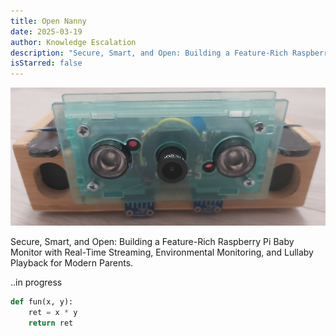 ```yaml
---
title: Open Nanny
date: 2025-03-19
author: Knowledge Escalation
description: "Secure, Smart, and Open: Building a Feature-Rich Raspberry Pi Baby Monitor with Real-Time Streaming, Environmental Monitoring, and Lullaby Playback for Modern Parents."
isStarred: false
---
```


![XI](1.png)

Secure, Smart, and Open: Building a Feature-Rich Raspberry Pi Baby Monitor with Real-Time Streaming, Environmental Monitoring, and Lullaby Playback for Modern Parents.

..in progress

```python
def fun(x, y):
    ret = x * y
    return ret
```

